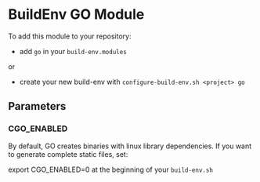 # BuildEnv GO Module

To add this module to your repository:

- add `go` in your `build-env.modules`

or

- create your new build-env with
 `configure-build-env.sh <project> go`

## Parameters

### CGO_ENABLED

By default, GO creates binaries with linux library dependencies.
If you want to generate complete static files, set:

export CGO_ENABLED=0 at the beginning of your `build-env.sh`
